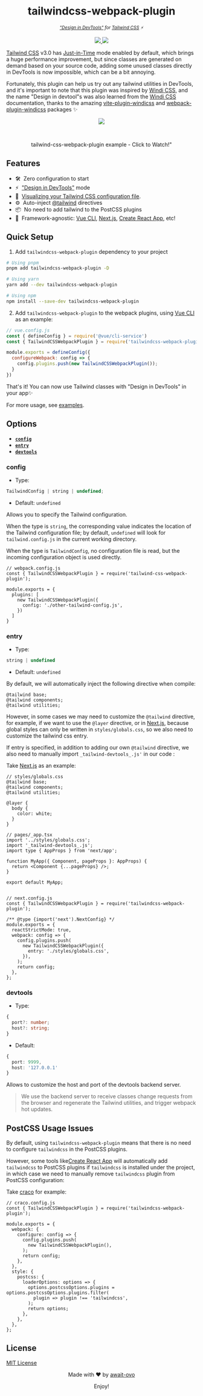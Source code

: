 
<h1 align='center'>tailwindcss-webpack-plugin</h1>

<p align='center'>
<sup><em><a href="https://windicss.org/integrations/vite.html#design-in-devtools">"Design in DevTools"</a> for <a href="https://tailwindcss.com/">Tailwind CSS</a> ⚡️</em></sup>
</p>

<p align='center'>
<a href='https://www.npmjs.com/package/tailwindcss-webpack-plugin'>
<img src='https://img.shields.io/npm/v/tailwindcss-webpack-plugin/latest.svg'>
</a>
<a href='https://npmjs.com/package/tailwindcss-webpack-plugin'>
<img src='https://img.shields.io/npm/l/tailwindcss-webpack-plugin' >
</a>

[Tailwind CSS](https://tailwindcss.com/) v3.0 has [Just-in-Time](https://tailwindcss.com/blog/tailwindcss-v3#just-in-time-all-the-time) mode enabled by default, which brings a huge performance improvement, but since classes are generated on demand based on your source code, adding some unused classes directly in DevTools is now impossible, which can be a bit annoying.

Fortunately, this plugin can help us try out any tailwind utilities in DevTools, and it's important to note that this plugin was inspired by [Windi CSS](https://windicss.org/integrations/webpack.html), and the name "Design in devtool"s was also learned from the [Windi CSS](https://windicss.org/integrations/webpack.html) documentation, thanks to the amazing [vite-plugin-windicss](https://github.com/windicss/vite-plugin-windicss) and [webpack-plugin-windicss](https://github.com/windicss/windicss-webpack-plugin) packages ✨

<p align="center">
<a href="https://www.youtube.com/watch?v=fceKcPPMuJk">
<img src="https://i.imgur.com/2hdNeTnl.png">
</a>
</p>
<br/>
<p align="center">
tailwind-css-webpack-plugin example - Click to Watch!"
</p>




## Features

- 🛠️&nbsp; Zero configuration to start
- ⚡️&nbsp; ["Design in DevTools"](https://windicss.org/integrations/vite.html#design-in-devtools) mode
- 🎨&nbsp; [Visualizing your Tailwind CSS configuration file](https://github.com/rogden/tailwind-config-viewer#tailwind-config-viewer).
- ⚙️&nbsp; Auto-inject [@tailwind](https://tailwindcss.com/docs/functions-and-directives#tailwind) directives
- 📦&nbsp; No need to add tailwind to the PostCSS plugins
- 🚀&nbsp; Framework-agnostic: [Vue CLI](https://cli.vuejs.org/index.html), [Next.js](https://nextjs.org/), [Create React App](https://create-react-app.dev/), etc!



## Quick Setup

1. Add `tailwindcss-webpack-plugin` dependency to your project

```bash
# Using pnpm
pnpm add tailwindcss-webpack-plugin -D

# Using yarn
yarn add --dev tailwindcss-webpack-plugin

# Using npm
npm install --save-dev tailwindcss-webpack-plugin

```

2. Add `tailwindcss-webpack-plugin` to the webpack plugins, using [Vue CLI](https://cli.vuejs.org/index.html) as an example:

```js
// vue.config.js
const { defineConfig } = require('@vue/cli-service')
const { TailwindCSSWebpackPlugin } = require('tailwindcss-webpack-plugin')

module.exports = defineConfig({
  configureWebpack: config => {
    config.plugins.push(new TailwindCSSWebpackPlugin());
  }
})

```

That's it! You can now use Tailwind classes with "Design in DevTools" in your app✨

For more usage, see [examples](./examples/).



## Options

- **[`config`](#config)**
- **[`entry`](#entry)**
- **[`devtools`](#devtools)**


### config

* Type:

```ts
TailwindConfig | string | undefined;
```

* Default: `undefined`


Allows you to specify the Tailwind configuration.

When the type is `string`, the corresponding value indicates the location of the Tailwind configuration file; by default, `undefined` will look for `tailwind.config.js` in the current working directory.

When the type is `TailwindConfig`, no configuration file is read, but the incoming configuration object is used directly.


```
// webpack.config.js
const { TailwindCSSWebpackPlugin } = require('tailwind-css-webpack-plugin');

module.exports = {
  plugins: [
    new TailwindCSSWebpackPlugin({
      config: './other-tailwind-config.js',
    })
  ]
}

```

### entry

* Type:

```ts
string | undefined
```

* Default: `undefined`

By default, we will automatically inject the following directive when compile:

```
@tailwind base;
@tailwind components;
@tailwind utilities;
```

However, in some cases we may need to customize the `@tailwind` directive, for example, if we want to use the `@layer` directive, or in [Next.js](https://nextjs.org/), because global styles can only be written in `styles/globals.css`, so we also need to customize the tailwind css entry.

If entry is specified, in addition to adding our own `@tailwind` directive, we also need to manually import `_tailwind-devtools_.js'` in our code :

Take [Next.js](https://nextjs.org/) as an example:

```
// styles/globals.css
@tailwind base;
@tailwind components;
@tailwind utilities;

@layer {
  body {
    color: white;
  }
}

// pages/_app.tsx
import '../styles/globals.css';
import '_tailwind-devtools_.js';
import type { AppProps } from 'next/app';

function MyApp({ Component, pageProps }: AppProps) {
  return <Component {...pageProps} />;
}

export default MyApp;


// next.config.js
const { TailwindCSSWebpackPlugin } = require('tailwindcss-webpack-plugin');

/** @type {import('next').NextConfig} */
module.exports = {
  reactStrictMode: true,
  webpack: config => {
    config.plugins.push(
      new TailwindCSSWebpackPlugin({
        entry: './styles/globals.css',
      }),
    );
    return config;
  },
};

```


### devtools

* Type:

```ts
{
  port?: number;
  host?: string;
}
```

* Default:

```ts
{
  port: 9999,
  host: '127.0.0.1'
}
```

Allows to customize the host and port of the devtools backend server.

> We use the backend server to receive classes change requests from the browser and regenerate the Tailwind utilities, and trigger webpack hot updates.


## PostCSS Usage Issues

By default, using `tailwindcss-webpack-plugin` means that there is no need to configure `tailwindcss` in the PostCSS plugins.

However, some tools like[Create React App](https://create-react-app.dev/) will automatically add `tailwindcss` to PostCSS plugins if `tailwindcss` is installed under the project, in which case we need to manually remove `tailwindcss` plugin from PostCSS configuration:

Take [craco](https://github.com/gsoft-inc/craco) for example:

```
// craco.config.js
const { TailwindCSSWebpackPlugin } = require('tailwindcss-webpack-plugin');

module.exports = {
  webpack: {
    configure: config => {
      config.plugins.push(
        new TailwindCSSWebpackPlugin(),
      );
      return config;
    },
  },
  style: {
    postcss: {
      loaderOptions: options => {
        options.postcssOptions.plugins = options.postcssOptions.plugins.filter(
          plugin => plugin !== 'tailwindcss',
        );
        return options;
      },
    },
  },
};

```


## License

[MIT License](./LICENSE)

<p align='center'>
Made with ❤️ by <a href="https://github.com/await-ovo">await-ovo</a>
</p>

<p align='center'>Enjoy!</p>


<!-- Badges -->
[npm-version-src]: https://img.shields.io/npm/v/talwindcss-webpack-plugin/latest.svg
[npm-version-href]: https://npmjs.com/package/tailwindcss-webpack-plugin

[license-src]: https://img.shields.io/npm/l/tailwindcss-webpack-plugin
[license-href]: https://npmjs.com/package/tailwindcss-webpack-plugin
